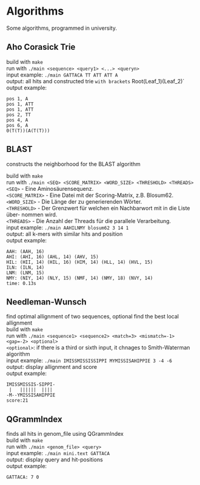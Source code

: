 # Algorithms  
Some algorithms, programmed in university.  
  
## Aho Corasick Trie  
build with `make`    
run with `./main <sequence> <query1> <...> <queryn>`  
input example: `./main GATTACA TT ATT ATT A`  
output: all hits and constructed trie `with brackets` Root(Leaf_1)(Leaf_2)`  
output example:  
```
pos 1, A  
pos 1, ATT  
pos 1, ATT  
pos 2, TT  
pos 4, A  
pos 6, A  
0(T(T))(A(T(T)))  
```
  
## BLAST  
constructs the neighborhood for the BLAST algorithm  
  
  
build with `make`  
run with `./main <SEQ> <SCORE_MATRIX> <WORD_SIZE> <THRESHOLD> <THREADS>`  
`<SEQ>` - Eine Aminosäurensequenz.  
`<SCORE_MATRIX>` - Eine Datei mit der Scoring-Matrix, z.B. Blosum62.  
`<WORD_SIZE>` - Die Länge der zu generierenden Wörter.  
`<THRESHOLD>` - Der Grenzwert für welchen ein Nachbarwort mit in die Liste über- nommen wird.  
`<THREADS>` - Die Anzahl der Threads für die parallele Verarbeitung.  
input example: `./main AAHILNMY blosum62 3 14 1`  
output: all k-mers with similar hits and position  
output example:   
```
AAH: (AAH, 16)  
AHI: (AHI, 16) (AHL, 14) (AHV, 15)  
HIL: (HII, 14) (HIL, 16) (HIM, 14) (HLL, 14) (HVL, 15)  
ILN: (ILN, 14)  
LNM: (LNM, 15)  
NMY: (NIY, 14) (NLY, 15) (NMF, 14) (NMY, 18) (NVY, 14)  
time: 0.13s
```
  
## Needleman-Wunsch  
find optimal allignment of two sequences, optional find the best local allignment  
build with `make`  
run with `./main <sequence1> <sequence2> <match=3> <mismatch=-1> <gap=-2> <optional>`  
	`<optional>`: if there is a third or sixth input, it chnages to Smith-Waterman algorithm  
input example: `./main IMISSMISSISSIPPI MYMISSISAHIPPIE 3 -4 -6`  
output: display allignment and score  
output example:   
```
IMISSMISSIS-SIPPI-  
 |   ||||||  ||||    
-M--YMISSISAHIPPIE  
score:21
```  
  
## QGrammIndex  
finds all hits in genom_file using QGrammIndex  
build with `make`  
run with `./main <genom_file> <query>`  
input example: `./main mini.text GATTACA`  
output: display query and hit-positions  
output example:   
```
GATTACA: 7 0
```
